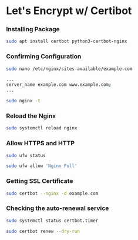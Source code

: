 # Let's Encrypt w/ Certibot


### Installing Package

```bash
sudo apt install certbot python3-certbot-nginx
```

### Confirming Configuration

```bash
sudo nano /etc/nginx/sites-available/example.com

...
server_name example.com www.example.com;
...

sudo nginx -t
```

### Reload the Nginx

```bash
sudo systemctl reload nginx
```

### Allow HTTPS and HTTP

```bash
sudo ufw status

sudo ufw allow 'Nginx Full'
```

### Getting SSL Certificate

```bash
sudo certbot --nginx -d example.com
```

### Checking the auto-renewal service

```bash
sudo systemctl status certbot.timer

sudo certbot renew --dry-run
```
